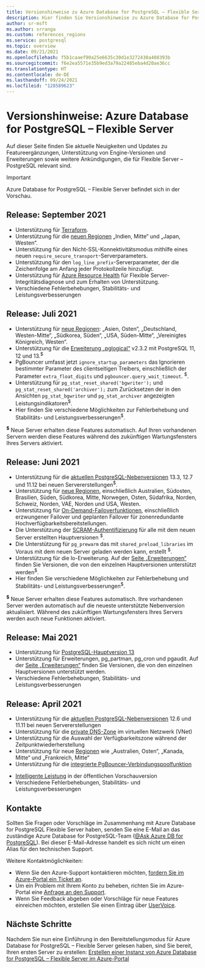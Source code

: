 ```yaml
---
title: Versionshinweise zu Azure Database for PostgreSQL – Flexible Server
description: Hier finden Sie Versionshinweise zu Azure Database for PostgreSQL – Flexible Server.
author: sr-msft
ms.author: srranga
ms.custom: references_regions
ms.service: postgresql
ms.topic: overview
ms.date: 09/21/2021
ms.openlocfilehash: f5b1caaef90a25e6635c30d1e3272438a408393b
ms.sourcegitcommit: f6e2ea5571e35b9ed3a79a22485eba4d20ae36cc
ms.translationtype: HT
ms.contentlocale: de-DE
ms.lasthandoff: 09/24/2021
ms.locfileid: "128589623"
---
```

# <a name="release-notes---azure-database-for-postgresql---flexible-server"></a>Versionshinweise: Azure Database for PostgreSQL – Flexible Server

Auf dieser Seite finden Sie aktuelle Neuigkeiten und Updates zu Featureergänzungen, Unterstützung von Engine-Versionen und Erweiterungen sowie weitere Ankündigungen, die für Flexible Server – PostgreSQL relevant sind.

> [!IMPORTANT]
> Azure Database for PostgreSQL – Flexible Server befindet sich in der Vorschau.

## <a name="release-september-2021"></a>Release: September 2021

* Unterstützung für [Terraform](https://registry.terraform.io/providers/hashicorp/azurerm/latest/docs/resources/postgresql_flexible_server).
* Unterstützung für die [neuen Regionen](overview.md#azure-regions) „Indien, Mitte“ und „Japan, Westen“.
* Unterstützung für den Nicht-SSL-Konnektivitätsmodus mithilfe eines neuen `require_secure_transport`-Serverparameters.
* Unterstützung für den `log_line_prefix`-Serverparameter, der die Zeichenfolge am Anfang jeder Protokollzeile hinzufügt.
* Unterstützung für [Azure Resource Health](../../service-health/resource-health-overview.md) für Flexible Server-Integritätsdiagnose und zum Erhalten von Unterstützung.
* Verschiedene Fehlerbehebungen, Stabilitäts- und Leistungsverbesserungen

## <a name="release-july-2021"></a>Release: Juli 2021

* Unterstützung für [neue Regionen](overview.md#azure-regions): „Asien, Osten“, „Deutschland, Westen-Mitte“, „Südkorea, Süden“, „USA, Süden-Mitte“, „Vereinigtes Königreich, Westen“.
* Unterstützung für die [Erweiterung „pglogical“](concepts-logical.md) v2.3.2 mit PostgreSQL 11, 12 und 13.<sup>$</sup>
* PgBouncer umfasst jetzt `ignore_startup_parameters` das Ignorieren bestimmter Parameter des clientseitigen Treibers, einschließlich der Parameter `extra_float_digits` und `pgbouncer.query_wait_timeout`.  <sup>$</sup>.
* Unterstützung für `pg_stat_reset_shared('bgwriter');` und `pg_stat_reset_shared('archiver');` zum Zurücksetzen der in den Ansichten `pg_stat_bgwriter` und `pg_stat_archiver` angezeigten Leistungsindikatoren<sup>$</sup>.
* Hier finden Sie verschiedene Möglichkeiten zur Fehlerbehebung und Stabilitäts- und Leistungsverbesserungen<sup>$</sup>.

<sup> **$**</sup> Neue Server erhalten diese Features automatisch. Auf Ihren vorhandenen Servern werden diese Features während des zukünftigen Wartungsfensters Ihres Servers aktiviert.

## <a name="release-june-2021"></a>Release: Juni 2021

* Unterstützung für die [aktuellen PostgreSQL-Nebenversionen](./concepts-supported-versions.md) 13.3, 12.7 und 11.12 bei neuen Servererstellungen<sup>$</sup>.
* Unterstützung für [neue Regionen](overview.md#azure-regions), einschließlich Australien, Südosten, Brasilien, Süden, Südkorea, Mitte, Norwegen, Osten, Südafrika, Norden, Schweiz, Norden, VAE, Norden und USA, Westen.
* Unterstützung für [On-Demand-Failoverfunktionen](./concepts-high-availability.md#on-demand-failover), einschließlich erzwungener Failover und geplanten Failover für zonenredundante Hochverfügbarkeitsbereitstellungen.
* Die Unterstützung der [SCRAM-Authentifizierung](how-to-connect-scram.md) für alle mit dem neuen Server erstellten Hauptversionen <sup>$</sup>.
* Die Unterstützung für `pg_prewarm` das mit `shared_preload_libraries` im Voraus mit dem neuen Server geladen werden kann, erstellt <sup>$</sup>.
* Unterstützung für die lo-Erweiterung. Auf der [Seite „Erweiterungen“](./concepts-extensions.md) finden Sie Versionen, die von den einzelnen Hauptversionen unterstützt werden<sup>$</sup>.
* Hier finden Sie verschiedene Möglichkeiten zur Fehlerbehebung und Stabilitäts- und Leistungsverbesserungen<sup>$</sup>.
  
<sup> **$**</sup> Neue Server erhalten diese Features automatisch.  Ihre vorhandenen Server werden automatisch auf die neueste unterstützte Nebenversion aktualisiert. Während des zukünftigen Wartungsfensters Ihres Servers werden auch neue Funktionen aktiviert.

## <a name="release-may-2021"></a>Release: Mai 2021

* Unterstützung für [PostgreSQL-Hauptversion 13](./concepts-supported-versions.md)
* Unterstützung für Erweiterungen, pg_partman, pg_cron und pgaudit. Auf der [Seite „Erweiterungen“](./concepts-extensions.md) finden Sie Versionen, die von den einzelnen Hauptversionen unterstützt werden.
* Verschiedene Fehlerbehebungen, Stabilitäts- und Leistungsverbesserungen

## <a name="release-april-2021"></a>Release: April 2021

* Unterstützung für die [aktuellen PostgreSQL-Nebenversionen](./concepts-supported-versions.md) 12.6 und 11.11 bei neuen Servererstellungen
* Unterstützung für die [private DNS-Zone](./concepts-networking.md#private-access-vnet-integration) im virtuellen Netzwerk (VNet)
* Unterstützung für die Auswahl der Verfügbarkeitszone während der Zeitpunktwiederherstellung
* Unterstützung für neue [Regionen](./overview.md#azure-regions) wie „Australien, Osten“, „Kanada, Mitte“ und „Frankreich, Mitte“
* Unterstützung für die [integrierte PgBouncer-Verbindungspoolfunktion](./concepts-pgbouncer.md) 
<!--- * Support for [pglogical](https://github.com/2ndQuadrant/pglogical) extension version 2.3.2. -->
* [Intelligente Leistung](concepts-query-store.md) in der öffentlichen Vorschauversion
* Verschiedene Fehlerbehebungen, Stabilitäts- und Leistungsverbesserungen

## <a name="contacts"></a>Kontakte

Sollten Sie Fragen oder Vorschläge im Zusammenhang mit Azure Database for PostgreSQL Flexible Server haben, senden Sie eine E-Mail an das zuständige Azure Database for PostgreSQL-Team ([@Ask Azure DB for PostgreSQL](mailto:AskAzureDBforPostgreSQL@service.microsoft.com)). Bei dieser E-Mail-Adresse handelt es sich nicht um einen Alias für den technischen Support.

Weitere Kontaktmöglichkeiten:

- Wenn Sie den Azure-Support kontaktieren möchten, [fordern Sie im Azure-Portal ein Ticket an](https://portal.azure.com/?#blade/Microsoft_Azure_Support/HelpAndSupportBlade).
- Um ein Problem mit Ihrem Konto zu beheben, richten Sie im Azure-Portal eine [Anfrage an den Support](https://ms.portal.azure.com/#blade/Microsoft_Azure_Support/HelpAndSupportBlade/newsupportrequest).
- Wenn Sie Feedback abgeben oder Vorschläge für neue Features einreichen möchten, erstellen Sie einen Eintrag über [UserVoice](https://feedback.azure.com/forums/597976-azure-database-for-postgresql).
  

## <a name="next-steps"></a>Nächste Schritte

Nachdem Sie nun eine Einführung in den Bereitstellungsmodus für Azure Database for PostgreSQL – Flexible Server gelesen haben, sind Sie bereit, Ihren ersten Server zu erstellen: [Erstellen einer Instanz von Azure Database for PostgreSQL – Flexible Server im Azure-Portal](./quickstart-create-server-portal.md)
